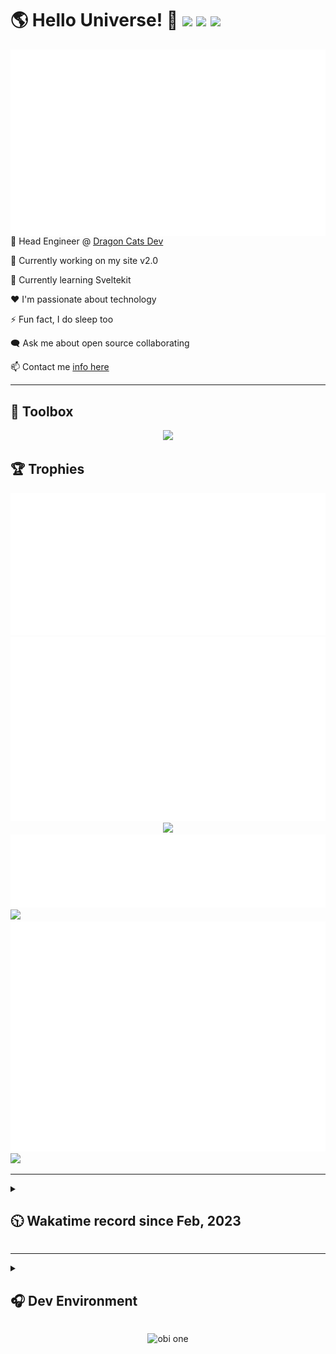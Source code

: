<h1>🌎 Hello Universe! 👋
<img src='https://wakatime.com/badge/user/a61fe4dd-5464-48ee-825a-134d74f90884.svg?style=flat-square'>
<img src='https://api.visitorbadge.io/api/visitors?path=https%3A%2F%2Fgithub.com%2Fdaemon-node-byte&countColor=&style=flat-square' height='22'>
<img src='https://img.shields.io/github/followers/daemon-node-byte?label=Followers&style=flat-square' height='22'>
</h1>

<img align='right' src='./assets/metrics.base.svg'>

<!-- 💼 Software Developer II @ [One Origin](https://oneorigin.us/) -->

<!-- 💼 Engineer Consultant @ [Banyan Labs](https://banyanlabs.io/) -->

💼 Head Engineer @ [Dragon Cats Dev](https://DragonCats.dev/)

🔭 Currently working on my site v2.0

🌱 Currently learning Sveltekit

❤️ I'm passionate about technology

⚡ Fun fact, I do sleep too

🗨️ Ask me about open source collaborating

📫 Contact me [info here](https://www.joshmclain.com/#contact)

---

## 🧰 Toolbox

<p align="center">
  <a href="https://skillicons.dev">
    <img src="https://skillicons.dev/icons?i=md,html,css,js,regex,sass,tailwind,ts,react,styledcomponents,redux,next,gatsby,remix,vue,nuxt,svelte,nodejs,express,mongodb,postgres,jest,webpack,vite,rollup,docker,nginx,aws,heroku,vercel,netlify,jenkins,linux,mint,ubuntu,redhat,kali,apple,bash,powershell,vim,git,githubactions,github,gitlab,vscode,idea,maven,gradle,java,spring,python&theme=dark" />
  </a>
</p>

## 🏆 Trophies

<div align='center'>
<img src='./assets/metrics.plugin.achievements.compact.svg'>
<img src='./assets/metrics.plugin.habits.charts.svg'>
<img src='https://github-profile-trophy.vercel.app/?username=daemon-node-byte&theme=darkhub&no-frame=true&margin-w=10'>
</div>

<div align=''>
<img src='./assets/metrics.plugin.habits.facts.svg'>
<img src='https://streak-stats.demolab.com?user=daemon-node-byte&theme=dark' width='340'>
<div>
</div>

<img src='./assets/metrics.plugin.wakatime.svg'>
<img src='./assets/octocat.png' width='340'>
<!-- <img src='./assets/metrics.plugin.code.svg'> -->
</div>

---

<details>
<summary>

## 🕥 Wakatime record since Feb, 2023

</summary>

<!--START_SECTION:waka-->
![Code Time](http://img.shields.io/badge/Code%20Time-2%2C394%20hrs%2025%20mins-blue)

![Profile Views](http://img.shields.io/badge/Profile%20Views-0-blue)

**🐱 My GitHub Data** 

> 📦 870.6 kB Used in GitHub's Storage 
 > 
> 🏆 37 Contributions in the Year 2025
 > 
> 🚫 Not Opted to Hire
 > 
> 📜 15 Public Repositories 
 > 
> 🔑 64 Private Repositories 
 > 
**I'm a Night 🦉** 

```text
🌞 Morning                259 commits         ████░░░░░░░░░░░░░░░░░░░░░   16.00 % 
🌆 Daytime                402 commits         ██████░░░░░░░░░░░░░░░░░░░   24.83 % 
🌃 Evening                597 commits         █████████░░░░░░░░░░░░░░░░   36.87 % 
🌙 Night                  361 commits         ██████░░░░░░░░░░░░░░░░░░░   22.30 % 
```
📅 **I'm Most Productive on Tuesday** 

```text
Monday                   238 commits         ████░░░░░░░░░░░░░░░░░░░░░   14.70 % 
Tuesday                  354 commits         █████░░░░░░░░░░░░░░░░░░░░   21.87 % 
Wednesday                264 commits         ████░░░░░░░░░░░░░░░░░░░░░   16.31 % 
Thursday                 157 commits         ██░░░░░░░░░░░░░░░░░░░░░░░   09.70 % 
Friday                   171 commits         ███░░░░░░░░░░░░░░░░░░░░░░   10.56 % 
Saturday                 209 commits         ███░░░░░░░░░░░░░░░░░░░░░░   12.91 % 
Sunday                   226 commits         ███░░░░░░░░░░░░░░░░░░░░░░   13.96 % 
```


📊 **This Week I Spent My Time On** 

```text
🕑︎ Time Zone: America/Phoenix

💬 Programming Languages: 
JSON                     1 hr 11 mins        █████████████████░░░░░░░░   67.63 % 
Python                   10 mins             ██░░░░░░░░░░░░░░░░░░░░░░░   09.44 % 
SSH Config               9 mins              ██░░░░░░░░░░░░░░░░░░░░░░░   08.70 % 
YAML                     7 mins              ██░░░░░░░░░░░░░░░░░░░░░░░   07.31 % 
Batchfile                5 mins              █░░░░░░░░░░░░░░░░░░░░░░░░   05.22 % 

🔥 Editors: 
VS Code                  1 hr 46 mins        █████████████████████████   100.00 % 

💻 Operating System: 
Mac                      1 hr 20 mins        ███████████████████░░░░░░   76.33 % 
Windows                  25 mins             ██████░░░░░░░░░░░░░░░░░░░   23.67 % 
```

**I Mostly Code in TypeScript** 

```text
TypeScript               28 repos            ██████████░░░░░░░░░░░░░░░   38.89 % 
Vue                      6 repos             ██░░░░░░░░░░░░░░░░░░░░░░░   08.33 % 
Svelte                   3 repos             █░░░░░░░░░░░░░░░░░░░░░░░░   04.17 % 
Java                     2 repos             █░░░░░░░░░░░░░░░░░░░░░░░░   02.78 % 
Python                   2 repos             █░░░░░░░░░░░░░░░░░░░░░░░░   02.78 % 
```




 Last Updated on 28/01/2025 18:39:28 UTC
<!--END_SECTION:waka-->

</details>

---

<details>
<summary>

## 🎧 Dev Environment

</summary>

> ### _I'm not a player 🐱 I just code a lot..._

<div align='center'>
<img src='https://spotify-github-profile.vercel.app/api/view?uid=31knnovcfatt7mqmu6yaa5htulxi&cover_image=true&theme=default&show_offline=false&background_color=121212' width='420'>
<img src='https://spotify-recently-played-readme.vercel.app/api?user=31knnovcfatt7mqmu6yaa5htulxi&width=400&count=10'>
</div>
</details>

<!-- ## Memes

who doesn't love memes? -->

<div align='center'>

![obi one](./assets/unfilimar_obi.jpg)

</div>

<!-- <div align='center'>
<img src='https://www.data-card-for-spotify.com/api/card?user_id=31knnovcfatt7mqmu6yaa5htulxi&hide_playing=1&hide_recents=1&limit=10&custom_title=daemon-node-byte%20Spotify%20Data'>
</div> -->
